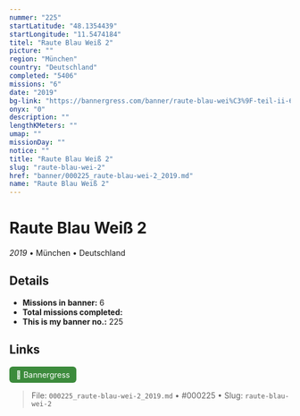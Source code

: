 ```yaml
---
nummer: "225"
startLatitude: "48.1354439"
startLongitude: "11.5474184"
titel: "Raute Blau Weiß 2"
picture: ""
region: "München"
country: "Deutschland"
completed: "5406"
missions: "6"
date: "2019"
bg-link: "https://bannergress.com/banner/raute-blau-wei%C3%9F-teil-ii-63f0"
onyx: "0"
description: ""
lengthKMeters: ""
umap: ""
missionDay: ""
notice: ""
title: "Raute Blau Weiß 2"
slug: "raute-blau-wei-2"
href: "banner/000225_raute-blau-wei-2_2019.md"
name: "Raute Blau Weiß 2"
---
```

# Raute Blau Weiß 2

*2019* • München • Deutschland





## Details

- **Missions in banner:** 6
- **Total missions completed:** 
- **This is my banner no.:** 225





## Links
<a href="https://bannergress.com/banner/raute-blau-wei%C3%9F-teil-ii-63f0" target="_blank" style="display:inline-block;margin-right:8px;padding:6px 12px;background:#3c8b3c;color:#fff;text-decoration:none;border-radius:6px;">🔗 Bannergress</a>



> File: `000225_raute-blau-wei-2_2019.md` • #000225 • Slug: `raute-blau-wei-2`
